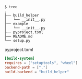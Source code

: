 ```layout
$ tree
.
├── build_helper
│   └── __init__.py
├── example
│   └── __init__.py
├── pyproject.toml
├── README.md
└── setup.py
```

pyproject.toml
```toml
[build-system]
requires = ["setuptools", "wheel"] 
backend-path = ["."]
build-backend = "build_helper"
```